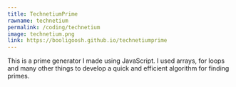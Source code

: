 ```yaml
---
title: TechnetiumPrime
rawname: technetium
permalink: /coding/technetium
image: technetium.png
link: https://booligoosh.github.io/technetiumprime
---
```

This is a prime generator I made using JavaScript. I used arrays, for loops and many other things to develop a quick and efficient algorithm for finding primes.